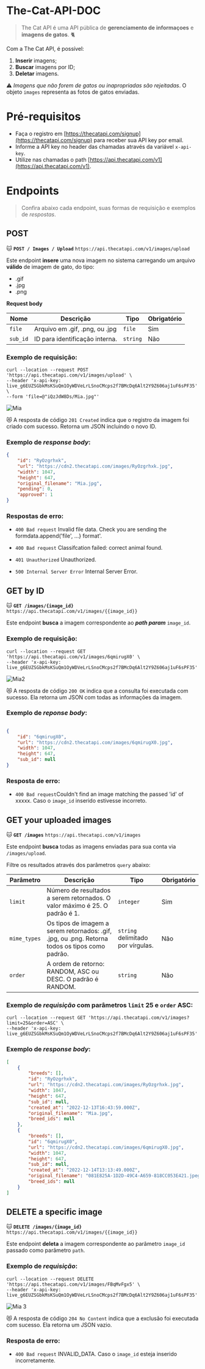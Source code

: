 # The-Cat-API-DOC

>
> The Cat API é uma API pública de **gerenciamento de informaçoes** e **imagens de gatos**. 🐈

Com a The Cat API, é possível: 

1. **Inserir** imagens;
2. **Buscar** imagens por ID;
3. **Deletar** imagens.

⚠️ _Imagens que não forem de gatos ou inapropriadas são rejeitadas_. O objeto `images` representa as fotos de gatos enviadas.

# Pré-requisitos

- Faça o registro em [https://thecatapi.com/signup](https://thecatapi.com/signup) para receber sua API key por email.
- Informe a API key no header das chamadas através da variável `x-api-key`.
- Utilize nas chamadas o path [https://api.thecatapi.com/v1](https://api.thecatapi.com/v1).

# Endpoints

>
> Confira abaixo cada endpoint, suas formas de requisição e exemplos de _respostas_. 

## POST

🐱 **`POST / Images / Upload`** `https://api.thecatapi.com/v1/images/upload`

Este endpoint **insere** uma nova imagem no sistema carregando um arquivo **válido** de imagem de gato, do tipo:

- .gif
- .jpg
- .png

**Request body**

| Nome | Descrição | Tipo | Obrigatório |
|------|-----------|------|-------------|
| `file` | Arquivo em .gif, .png, ou .jpg | `file` | Sim |
| `sub_id` | ID para identificação interna. | `string` | Não |


### **Exemplo de requisição:** 

```
curl --location --request POST 'https://api.thecatapi.com/v1/images/upload' \
--header 'x-api-key: live_g6EUZSGbkMsKSuQm1OyWDVeLrLSnoCMcps2f7BMcDq6Alt2Y9Z606aj1uF6sPF35' \
--form 'file=@"iQzJdW8Ds/Mia.jpg"'
```

![Mia](https://user-images.githubusercontent.com/105396649/207432035-c638a387-f243-4983-8af5-fcf7e0c94011.jpg)

😻 A resposta de código `201 Created` indica que o registro da imagem foi criado com sucesso. Retorna um JSON incluindo o novo ID.

### **Exemplo de _response body_:**

``` json
{
    "id": "RyOzgrhxk",    
    "url": "https://cdn2.thecatapi.com/images/RyOzgrhxk.jpg",   
    "width": 1047,    
    "height": 647,    
    "original_filename": "Mia.jpg",    
    "pending": 0,    
    "approved": 1  
}
```

### **Respostas de erro:**

-  `400 Bad request` Invalid file data. Check you are sending the formdata.append('file', ...} format'.

-  `400 Bad request` Classifcation failed: correct animal found.

-  `401 Unauthorized` Unauthorized.

-  `500 Internal Server Error` Internal Server Error. 

## GET by ID

🐱 **`GET /images/{image_id}`** `https://api.thecatapi.com/v1/images/{{image_id}}`

Este endpoint **busca** a imagem correspondente ao **_path param_** `image_id`.

### **Exemplo de requisição:** 

```
curl --location --request GET 'https://api.thecatapi.com/v1/images/6qmirugX0' \
--header 'x-api-key: live_g6EUZSGbkMsKSuQm1OyWDVeLrLSnoCMcps2f7BMcDq6Alt2Y9Z606aj1uF6sPF35'
```

![Mia2](https://user-images.githubusercontent.com/105396649/207641262-48edba35-f423-4835-84ce-7f9109237485.jpg)

😻 A resposta de código `200 OK` indica que a consulta foi executada com sucesso. Ela retorna um JSON com todas as informações da imagem.

### **Exemplo de _reponse body_:**

``` json

{
    "id": "6qmirugX0",
    "url": "https://cdn2.thecatapi.com/images/6qmirugX0.jpg",
    "width": 1047,
    "height": 647,
    "sub_id": null
}

```

### **Resposta de erro:**

-  `400 Bad request`Couldn't find an image matching the passed 'id' of xxxxx. Caso o `image_id` inserido estivesse incorreto. 

## GET your uploaded images 

🐱 **`GET /images`** `https://api.thecatapi.com/v1/images`

Este endpoint **busca** todas as imagens enviadas para sua conta via `/images/upload`.

Filtre os resultados através dos parâmetros `query` abaixo:

| Parâmetro |    Descrição      | Tipo | Obrigatório |
|------------|--------------------|------|------------|
| `limit`  | Número de resultados a serem retornados. O valor máximo é 25. O padrão é 1. | `integer` | Sim |
| `mime_types` | Os tipos de imagem a serem retornados: .gif, .jpg, ou .png. Retorna todos os tipos como padrão. | `string` delimitado por vírgulas. | Não |
| `order` | A ordem de retorno: RANDOM, ASC ou DESC. O padrão é RANDOM. | `string` | Não  |

### **Exemplo de _requisição_ com parâmetros `limit` 25 e `order` ASC:**

``` 
curl --location --request GET 'https://api.thecatapi.com/v1/images?limit=25&order=ASC' \
--header 'x-api-key: live_g6EUZSGbkMsKSuQm1OyWDVeLrLSnoCMcps2f7BMcDq6Alt2Y9Z606aj1uF6sPF35'
```

### **Exemplo de _response body_:**

``` json
[
    {
        "breeds": [],
        "id": "RyOzgrhxk",
        "url": "https://cdn2.thecatapi.com/images/RyOzgrhxk.jpg",
        "width": 1047,
        "height": 647,
        "sub_id": null,
        "created_at": "2022-12-13T16:43:59.000Z",
        "original_filename": "Mia.jpg",
        "breed_ids": null
    },
    {
        "breeds": [],
        "id": "6qmirugX0",
        "url": "https://cdn2.thecatapi.com/images/6qmirugX0.jpg",
        "width": 1047,
        "height": 647,
        "sub_id": null,
        "created_at": "2022-12-14T13:13:49.000Z",
        "original_filename": "081E825A-1D2D-49C4-A659-818CC053E421.jpeg",
        "breed_ids": null
    }
]

```

## DELETE a specific image 

🐱 **`DELETE /images/{image_id}`** `https://api.thecatapi.com/v1/images/{{image_id}}`

Este endpoint **deleta** a imagem correspondente ao parâmetro `image_id` passado como parâmetro `path`.

### **Exemplo de _requisição_:**

``` 
curl --location --request DELETE 'https://api.thecatapi.com/v1/images/FBqMvFgx5' \
--header 'x-api-key: live_g6EUZSGbkMsKSuQm1OyWDVeLrLSnoCMcps2f7BMcDq6Alt2Y9Z606aj1uF6sPF35'
``` 

![Mia 3](https://user-images.githubusercontent.com/105396649/207685891-74ba01fd-4ff1-4953-a095-41d839b3c02c.jpg)


😻 A resposta de código `204 No Content` indica que a exclusão foi executada com sucesso. Ela retorna um JSON vazio.


### **Resposta de erro:**

-  `400 Bad request` INVALID_DATA. Caso o `image_id` esteja inserido incorretamente.

